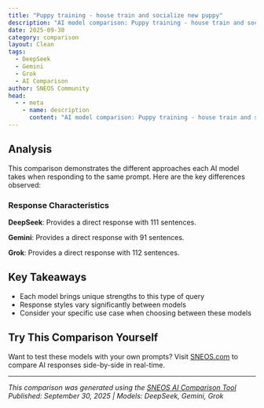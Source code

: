 ```yaml
---
title: "Puppy training - house train and socialize new puppy"
description: "AI model comparison: Puppy training - house train and socialize new puppy..."
date: 2025-09-30
category: comparison
layout: Clean
tags:
  - DeepSeek
  - Gemini
  - Grok
  - AI Comparison
author: SNEOS Community
head:
  - - meta
    - name: description
      content: "AI model comparison: Puppy training - house train and socialize new puppy..."
---
```


<ChatComparison
  title="Puppy training - house train and socialize new puppy"
  prompt="Puppy training - house train and socialize new puppy"
  :responses='{
    "DeepSeek": "Of course! Bringing home a new puppy is an exciting and joyful time. Proper training from the start sets the foundation for a well-behaved, happy, and confident dog. This guide will focus on the two most critical early areas: **House Training** and **Socialization**.\n\n---\n\n### Part 1: House Training (Potty Training)\n\nThe key to house training is **management, consistency, and positive reinforcement.** Puppies have small bladders and limited control, so accidents are normal. Your job is to make it easy for them to get it right.\n\n#### The Golden Rules:\n1.  **Supervision is Key:** When your puppy is loose in the house, keep your eyes on them. Use a leash tethered to you or a playpen to limit their access.\n2.  **A Schedule is Your Best Friend:** Puppies thrive on routine. Take them out:\n    *   First thing in the morning.\n    *   Immediately after waking up from a nap.\n    *   15-20 minutes after eating or drinking.\n    *   After a vigorous play session.\n    *   Right before bedtime.\n    *   **Generally, a puppy can \u0022hold it\u0022 for about one hour per month of age, plus one.** So, a 2-month-old puppy needs to go out every 2-3 hours.\n3.  **Choose a Potty Spot:** Always take them to the same spot outside. The smell will trigger them to go.\n\n#### The Step-by-Step Process:\n\n1.  **Go to Your Spot:** Take your puppy on a leash directly to their potty spot. Don\u0027t let them play or wander first.\n2.  **Use a Cue Word:** As they are in the act of eliminating, say a calm, consistent cue like \u0022Go Potty\u0022 or \u0022Do Your Business.\u0022 This will eventually allow you to prompt them on command.\n3.  **Praise and Reward!** The **moment** they finish, give them enthusiastic praise and a high-value treat. This is the most important step! They must connect the action with the reward.\n4.  **Clean Accidents Thoroughly:** If you catch them in the act, interrupt with a gentle \u0022Oops!\u0022 or a clap and immediately take them to their potty spot. Praise if they finish there.\n    *   **Never** punish, yell, or rub their nose in it. This only creates fear and secrecy.\n    *   Clean all accidents with an **enzymatic cleaner** (like Nature\u0027s Miracle) to completely eliminate the scent, which would otherwise attract them back to the same spot.\n\n#### Crate Training is a Huge Help:\n*   Dogs naturally avoid soiling their sleeping area. A properly sized crate (just big enough to stand up, turn around, and lie down) encourages them to \u0022hold it.\u0022\n*   The crate is not a prison; it\u0027s their safe den. Make it cozy with a blanket and toys, and feed them meals inside.\n\n---\n\n### Part 2: Socialization\n\nSocialization is about **positively exposing** your puppy to the wide variety of people, places, sounds, animals, and experiences they will encounter in their life. The prime socialization window is between **3 and 16 weeks of age.** Positive experiences during this time are crucial for preventing fear and aggression later.\n\n#### The Golden Rules:\n1.  **Quality Over Quantity:** It\u0027s not about meeting every single person or dog. It\u0027s about ensuring each new experience is **positive and not overwhelming.**\n2.  **Let the Puppy Choose:** Never force a puppy to interact with something they are scared of. Let them observe from a distance and approach in their own time.\n3.  **Pace Yourself:** A few short, positive outings are better than one long, scary one.\n\n#### What to Socialize Your Puppy With:\n\n**People:**\n*   Men, women, children (supervised closely!), people of different ethnicities, people wearing hats, sunglasses, uniforms, using canes or walkers.\n*   **How:** Have new people sit down and offer your puppy a treat. Let the puppy approach them.\n\n**Other Dogs and Animals:**\n*   **Puppy Kindergarten Classes are the BEST way to do this!** They provide a controlled, safe environment with vaccinated puppies.\n*   Arrange playdates with known, healthy, and gentle adult dogs or vaccinated puppies.\n*   Expose them to cats (from a safe distance) and other animals they might see.\n\n**Environments and Surfaces:**\n*   Take them to (but don\u0027t let them walk in public places until fully vaccinated):\n    *   Parks (carry them or use a stroller).\n    *   Outdoor patios of cafes.\n    *   Quiet parking lots.\n    *   Pet-friendly stores (like Home Depot).\n*   Let them walk on different surfaces: grass, concrete, gravel, carpet, tile, a wobbly board, a blanket.\n\n**Sounds and Sights:**\n*   Play soundtracks of common noises at a low volume while giving treats (vacuum cleaners, thunderstorms, fireworks, doorbells, children shouting).\n*   Expose them to: cars, bikes, skateboards, umbrellas opening, shopping carts.\n\n#### How to Do It Right: The \u0022Treat Party\u0022 Method\nWhenever your puppy encounters something new, make it rain delicious treats (tiny pieces of chicken, cheese, or hot dog).\n*   See a person in a hat? *Treat!*\n*   Hear a garbage truck? *Treat!*\n*   Walk on a grate? *Treat!*\n\nThis conditions them to think, \u0022New things make good stuff happen!\u0022\n\n---\n\n### Combining Both: A Sample Puppy Schedule (for an 8-10 week old)\n\n*   **7:00 AM:** Immediate trip outside to potty. Praise/Treat.\n*   **7:15 AM:** Breakfast, then water.\n*   **7:45 AM:** Trip outside to potty. Praise/Treat.\n*   **8:00 - 9:00 AM:** Supervised playtime and short (5-minute) training sessions (practice \u0022Sit,\u0022 \u0022Name,\u0022 \u0022Come\u0022).\n*   **9:00 AM:** Trip outside, then into the crate for a nap.\n*   **11:00 AM:** Trip outside, then a socialization outing (e.g., sit on the front porch and watch the world go by with treats).\n*   **12:00 PM:** Lunch, then water. Trip outside 20 mins later.\n*   **1:00 - 2:00 PM:** Playtime and training.\n*   **2:00 PM:** Trip outside, then nap in crate.\n*   **4:00 PM:** Trip outside, then another short socialization activity.\n*   **5:00 PM:** Dinner, then water. Trip outside 20 mins later.\n*   **6:00 - 8:00 PM:** Quiet, supervised play. Practice settling on a mat.\n*   **8:00 PM:** Last call for water (adjust based on your bedtime).\n*   **10:00 PM:** Final potty trip before bed, then into the crate for the night.\n\n**Final Pro Tips:**\n*   **Patience is everything.** There will be setbacks. Just stay consistent.\n*   **Enroll in a Puppy Class.** It\u0027s invaluable for socialization and learning how to communicate with your dog.\n*   **Hand-feed some meals.** This builds a powerful bond and makes you the source of all good things.\n*   **Enjoy it!** The puppy phase is fleeting. Take lots of pictures and cherish the moments of chaos and cuddles.\n\nYou are your puppy\u0027s whole world. By providing clear guidance, patience, and lots of love, you\u0027re setting them up for a lifetime of happiness by your side. Good luck",
    "Gemini": "Okay, let\u0027s get your new puppy on the right track with house training and socialization! This is a crucial period for their development, and with consistent effort, you can set them up for success.\n\n**I. House Training**\n\n*   **Understanding the Basics:**\n    *   **Consistency is Key:**  A consistent routine is the most important factor in house training.\n    *   **Positive Reinforcement:**  Reward successful potty breaks immediately and enthusiastically.  Avoid punishment for accidents.\n    *   **Supervision:**  Closely supervise your puppy at all times when they are not confined. This allows you to anticipate their needs and prevent accidents.\n    *   **Crate Training (Optional, but Highly Recommended):**  Dogs naturally avoid soiling their sleeping area. A crate can be a valuable tool for house training and provides a safe den for your puppy.\n    *   **Understand Puppy Bladders:**  Puppies have small bladders and can\u0027t hold it for long. A general rule of thumb is that a puppy can hold their bladder for approximately one hour per month of age (e.g., a 3-month-old puppy can hold it for about 3 hours). However, this varies between individual dogs, and all dogs need to go out at least every 6-8 hours.\n\n*   **Establishing a Routine:**\n    *   **Frequent Potty Breaks:** Take your puppy out frequently, especially:\n        *   First thing in the morning\n        *   Immediately after waking up from naps\n        *   After playing\n        *   After eating or drinking\n        *   Before bedtime\n        *   Every 2-3 hours, especially for young puppies.\n    *   **Designated Potty Spot:**  Choose a specific spot in your yard for your puppy to eliminate. Take them to that spot every time. The scent will help encourage them to go.\n    *   **\u0022Go Potty\u0022 Cue:**  Use a specific phrase like \u0022Go potty\u0022 or \u0022Do your business\u0022 when you take your puppy to their spot. This will eventually become a cue for them to eliminate on command.\n    *   **Wait Patiently:**  Give your puppy a few minutes to eliminate. If they don\u0027t go, take them back inside and try again in 15-20 minutes.\n\n*   **Dealing with Accidents:**\n    *   **Don\u0027t Punish:** Never scold or punish your puppy for accidents. This will only make them afraid of you and may make them sneaky about eliminating indoors.\n    *   **Interrupt and Redirect:** If you catch your puppy in the act of eliminating indoors, interrupt them with a firm \u0022Uh-oh!\u0022 or a clap, and immediately take them outside to their designated spot. If they finish outside, praise and reward them.\n    *   **Clean Thoroughly:**  Clean up accidents immediately with an enzymatic cleaner specifically designed for pet messes. This will eliminate the odor and prevent your puppy from being attracted to that spot again.  Regular cleaners won\u0027t remove the scent completely.\n\n*   **Crate Training (If Using):**\n    *   **Introduction:** Make the crate a positive experience.  Place treats, toys, and comfortable bedding inside.\n    *   **Gradual Acclimation:**  Start by feeding your puppy their meals in the crate with the door open.  Gradually increase the time they spend in the crate with the door closed.\n    *   **Never Use as Punishment:**  The crate should never be used as a punishment.\n    *   **Potty Breaks:**  Always take your puppy outside immediately after they come out of the crate.\n\n*   **Important Tips:**\n    *   **Water Intake:**  Don\u0027t restrict water unless specifically directed by a veterinarian.  Just be mindful of water intake before bedtime.\n    *   **Feeding Schedule:**  A consistent feeding schedule can help regulate your puppy\u0027s bowel movements.\n    *   **Monitor Stool:**  Keep an eye on your puppy\u0027s stool consistency. Diarrhea or constipation can indicate a health issue.\n    *   **Consult a Vet:** If you\u0027re having significant difficulties with house training, consult your veterinarian to rule out any underlying medical conditions.\n\n**II. Socialization**\n\n*   **The Critical Period:**  The socialization period for puppies is generally between 3 and 16 weeks of age. During this time, they are most receptive to new experiences.\n*   **Why Socialization is Important:**  Proper socialization helps prevent fear, aggression, and other behavioral problems later in life. It allows your puppy to become confident and well-adjusted in various environments.\n*   **Exposing Your Puppy to a Variety of Experiences:**\n    *   **People:**  Introduce your puppy to people of all ages, races, sizes, and genders.  Include people wearing hats, glasses, and beards.\n    *   **Sounds:**  Expose your puppy to a variety of sounds, such as traffic, children playing, vacuum cleaners, doorbells, and fireworks (start with low volume and gradually increase it).\n    *   **Sights:**  Take your puppy to different places, such as parks, stores (that allow dogs), and busy streets.\n    *   **Surfaces:**  Walk your puppy on different surfaces, such as grass, concrete, wood, carpet, and tile.\n    *   **Objects:**  Introduce your puppy to various objects, such as umbrellas, bicycles, strollers, and wheelchairs.\n    *   **Animals:**  Introduce your puppy to other dogs (vaccinated and friendly) and cats, as well as other animals they may encounter, such as birds, squirrels, and horses (from a safe distance).\n\n*   **Making Socialization Positive:**\n    *   **Positive Reinforcement:**  Always reward your puppy with treats, praise, and toys when they are calm and relaxed around new people, places, and things.\n    *   **Go at Your Puppy\u0027s Pace:**  Never force your puppy into a situation they are uncomfortable with.  Allow them to approach new things at their own pace.\n    *   **Short and Sweet:**  Keep socialization sessions short and positive.  End on a good note.\n    *   **Avoid Overwhelming:**  Don\u0027t overwhelm your puppy with too much stimulation at once.  Start with small exposures and gradually increase the intensity.\n    *   **Observe Body Language:**  Pay attention to your puppy\u0027s body language.  If they are showing signs of fear or anxiety (e.g., tail tucked, ears back, lip licking, yawning, whale eye), remove them from the situation.\n\n*   **Socialization Strategies:**\n    *   **Puppy Classes:**  Enroll your puppy in a puppy socialization class.  These classes provide a safe and structured environment for puppies to interact with each other.\n    *   **Controlled Playdates:**  Arrange playdates with other vaccinated and friendly dogs.\n    *   **Positive Exposure Walks:**  Take your puppy on walks in different environments, focusing on positive experiences.\n    *   **Car Rides:**  Get your puppy used to riding in the car.\n    *   **Grooming:**  Get your puppy used to being handled and groomed by practicing brushing, nail trimming, and ear cleaning.\n    *   **Handling Exercises:**  Practice handling your puppy\u0027s paws, ears, and mouth. This will make vet visits and grooming easier in the future.\n\n*   **Important Considerations:**\n    *   **Vaccination Status:**  Consult your veterinarian about when it\u0027s safe to start socializing your puppy, especially with other dogs, based on their vaccination schedule.  Weigh the risks and benefits.\n    *   **Health:** Make sure your puppy is healthy before exposing them to other animals.\n    *   **Supervision:** Always supervise your puppy when they are interacting with other animals or people.\n    *   **Safety:** Prioritize your puppy\u0027s safety above all else.\n\n**III. Additional Tips**\n\n*   **Basic Obedience Training:** Start basic obedience training early.  Teach your puppy commands such as \u0022sit,\u0022 \u0022stay,\u0022 \u0022come,\u0022 and \u0022leave it.\u0022 This will help you establish clear communication and control.\n*   **Consistency is Key:** Be consistent with your training and socialization efforts.  The more consistent you are, the faster your puppy will learn.\n*   **Patience is Essential:**  Puppyhood can be challenging. Be patient with your puppy and remember that they are still learning.\n*   **Seek Professional Help:** If you are struggling with house training, socialization, or any other behavioral issues, don\u0027t hesitate to consult a professional dog trainer or behaviorist.\n\n**Example Socialization Checklist (Modify to fit your lifestyle and location):**\n\n*   [ ]  Met 10 different people (men, women, children, different ethnicities)\n*   [ ]  Heard a vacuum cleaner\n*   [ ]  Heard a lawnmower\n*   [ ]  Ridden in a car\n*   [ ]  Walked on grass\n*   [ ]  Walked on pavement\n*   [ ]  Played with a toy\n*   [ ]  Met a friendly, vaccinated dog\n*   [ ]  Heard a baby crying\n*   [ ]  Walked past a busy street\n*   [ ]  Heard a doorbell\n*   [ ]  Experienced being brushed\n\nRemember to always tailor your approach to your puppy\u0027s individual personality and needs. Good luck!  Enjoy this special time with your new companion.\n",
    "Grok": "House training and socializing a new puppy are crucial steps in helping them become a well-adjusted, happy, and obedient companion. These processes take time, patience, and consistency, but with the right approach, your puppy will learn quickly. Below, I\u0027ll break down how to house train and socialize your new puppy in detail.\n\n---\n\n### **1. House Training a Puppy**\nHouse training (or potty training) teaches your puppy where and when to go to the bathroom. The goal is to prevent accidents indoors and establish a routine for outdoor bathroom breaks.\n\n#### **Key Principles for House Training**\n- **Consistency**: Stick to a regular schedule for feeding, bathroom breaks, and bedtime.\n- **Supervision**: Keep an eye on your puppy at all times to catch accidents before they happen.\n- **Positive Reinforcement**: Reward good behavior with treats, praise, or play.\n- **Patience**: Puppies have small bladders and limited control\u2014expect accidents and avoid punishment.\n\n#### **Steps to House Train Your Puppy**\n1. **Establish a Routine**\n   - Take your puppy outside to the same spot every time they need to go. Puppies usually need to go after waking up, eating, drinking, playing, and every 1-2 hours (depending on age).\n   - A general rule for bladder control is that a puppy can hold it for their age in months plus one hour (e.g., a 3-month-old puppy can hold it for about 4 hours). This applies during the day; overnight may be shorter.\n\n2. **Choose a Bathroom Spot**\n   - Pick a specific area outside for your puppy to eliminate. The consistent scent will help them understand this is their \u0022bathroom.\u0022\n   - Use a cue word like \u0022go potty\u0022 or \u0022hurry up\u0022 while they\u2019re eliminating to associate the command with the action.\n\n3. **Watch for Signs**\n   - Look for cues that your puppy needs to go, such as sniffing, circling, whining, or heading toward the door.\n   - If you see these signs, take them out immediately.\n\n4. **Reward Success**\n   - As soon as your puppy finishes going outside, praise them enthusiastically and give a small treat. Positive reinforcement helps them understand they did the right thing.\n   - Timing is key\u2014reward them immediately after they finish, not when they come back inside.\n\n5. **Handle Accidents Calmly**\n   - If your puppy has an accident indoors, don\u2019t shout or punish them. This can create fear and confuse them.\n   - Interrupt them mid-accident with a firm \u201CNo\u201D or clap, then quickly take them outside to finish. Clean the area thoroughly with an enzymatic cleaner to remove the scent and prevent repeat accidents.\n   \n6. **Use a Crate or Confinement Area**\n   - Puppies naturally avoid soiling their sleeping area, so crate training can be a helpful tool. Use a crate that\u2019s just big enough for them to stand, turn around, and lie down in.\n   - When you can\u2019t supervise, keep them in the crate or a gated-off area with puppy pads (if necessary). Gradually reduce reliance on pads as they learn to go outside.\n   - Never leave a puppy in a crate for too long\u2014follow the age guideline above for maximum time.\n\n7. **Adjust as They Grow**\n   - As your puppy gets older, they\u2019ll gain better bladder control and need fewer bathroom breaks. Continue reinforcing the routine until they consistently go outside.\n\n#### **House Training Timeline**\n- Most puppies can be house trained by 4-6 months, though some may take longer.\n- Small breeds or brachycephalic breeds (like Chihuahuas or Bulldogs) may take longer due to smaller bladders or stubborn personalities.\n\n---\n\n### **2. Socializing a Puppy**\nSocialization is the process of exposing your puppy to a variety of people, animals, environments, and experiences in a positive way. The goal is to build their confidence and prevent fear or aggression later in life. The critical socialization period for puppies is between 3 and 14 weeks, so start early if possible.\n\n#### **Key Principles for Socialization**\n- **Start Early but Safe**: Begin socialization as soon as you bring your puppy home, but avoid exposing them to unvaccinated dogs or risky areas until they\u2019ve had their initial vaccinations (consult your vet, usually around 8-12 weeks).\n- **Positive Experiences**: Ensure every new interaction is calm and rewarding to build positive associations.\n- **Gradual Exposure**: Introduce new things slowly to avoid overwhelming your puppy.\n- **Ongoing Process**: Socialization doesn\u2019t stop after puppyhood\u2014continue exposing them to new experiences throughout their life.\n\n#### **Steps to Socialize Your Puppy**\n1. **Introduce People**\n   - Let your puppy meet a variety of people (different ages, genders, appearances, etc.). Encourage friends and family to offer treats or gentle petting.\n   - Teach your puppy to stay calm during greetings by asking people to ignore them until they\u2019re sitting or relaxed.\n   - Expose them to people wearing hats, sunglasses, uniforms, or using wheelchairs/walkers to prevent fear of unfamiliar appearances.\n\n2. **Meet Other Dogs and Animals**\n   - Arrange playdates with friendly, vaccinated dogs. Puppy classes are a great way to do this safely under supervision.\n   - Start with calm, well-mannered dogs to avoid overwhelming your puppy. Watch for body language\u2014ensure both dogs are comfortable and not overly dominant or fearful.\n   - If you have other pets (cats, etc.), introduce them slowly in a controlled setting, using gates or leashes at first.\n\n3. **Expose to Different Environments**\n   - Take your puppy to new places like parks, pet-friendly stores, or outdoor cafes (once vaccinated). Start with quieter areas and build up to busier ones.\n   - Let them experience different surfaces (grass, pavement, gravel) and sounds (cars, sirens, vacuums). Pair these with treats or praise to create positive associations.\n\n4. **Teach Handling and Grooming**\n   - Get your puppy used to being touched everywhere (paws, ears, mouth, tail) to prepare them for vet visits and grooming.\n   - Practice brushing, nail trimming, and bath time early on, rewarding them for staying calm.\n\n5. **Attend Puppy Classes**\n   - Enroll in a reputable puppy training or socialization class (often offered by pet stores, trainers, or veterinary clinics). These provide structured opportunities to meet other dogs and learn basic obedience in a distracting environment.\n   - Look for classes that focus on positive reinforcement and are led by certified trainers.\n\n6. **Avoid Overwhelm**\n   - Watch for signs of stress (tucked tail, cowering, excessive yawning, or whining). If your puppy seems scared, remove them from the situation and try again later at a slower pace.\n   - Keep socialization sessions short and fun\u2014end on a positive note.\n\n#### **Socialization Tips by Age**\n- **3-8 Weeks**: If your puppy is still with their litter, they learn bite inhibition and dog-to-dog communication from siblings and mom. If you have them during this time, focus on gentle handling and quiet environments.\n- **8-12 Weeks**: Prime socialization window\u2014introduce them to as many safe, positive experiences as possible. Focus on people, sounds, and basic handling while waiting for full vaccinations.\n- **12-16 Weeks**: Continue socialization with more dogs and environments. Start puppy classes if vaccinations are complete. Fear periods may begin\u2014avoid forcing them into scary situations.\n- **4-6 Months**: Reinforce earlier socialization and address any specific fears. Adolescence may bring stubbornness or shyness, so stay consistent.\n\n---\n\n### **General Tips for Success**\n- **Combine Training and Socialization**: Use house training outings as a chance to expose your puppy to the world. Bring treats on walks to reward both potty success and calm behavior around distractions.\n- **Be Patient**: Every puppy learns at their own pace. Avoid frustration and celebrate small victories.\n- **Seek Professional Help if Needed**: If house training isn\u2019t progressing after a few months or your puppy shows extreme fear/aggression during socialization, consult a certified dog trainer or behaviorist. For house training delays, rule out medical issues (like UTIs) with your vet.\n- **Health First**: Ensure your puppy is on a proper vaccination and deworming schedule before exposing them to public areas. Carry them or limit ground contact in high-risk areas until fully vaccinated (usually around 16 weeks).\n\n---\n\n### **Sample Daily Schedule for a Young Puppy (8-12 Weeks)**\n- **6:00 AM**: Wake up, immediate potty break (outside), short play or cuddle time.\n- **6:30 AM**: Breakfast, potty break after eating.\n- **7:00-9:00 AM**: Supervised play or training (sit, stay), potty break every hour.\n- **9:00-11:00 AM**: Nap in crate or gated area.\n- **11:00 AM**: Potty break, short walk or socialization outing (if safe).\n- **12:00 PM**: Lunch, potty break.\n- **1:00-3:00 PM**: Nap or quiet time.\n- **3:00-5:00 PM**: Playtime, training, potty breaks as needed.\n- **6:00 PM**: Dinner, potty break.\n- **7:00-9:00 PM**: Calm play or chewing on toys, last socialization activity of the day.\n- **9:30 PM**: Final potty break, bedtime in crate or designated sleep area.\n\n---\n\nBy following these steps and staying consistent, your puppy will develop good house manners and social skills. Remember that training is an ongoing journey\u2014keep reinforcing positive behaviors even as they grow into adulthood. If you have specific concerns or your puppy is of a particular breed with unique needs, let me know, and I can tailor further advice!"
  }'
  published-date="22:46"
/>

## Analysis

This comparison demonstrates the different approaches each AI model takes when responding to the same prompt. Here are the key differences observed:

### Response Characteristics

**DeepSeek**: Provides a direct response with 111 sentences. 

**Gemini**: Provides a direct response with 91 sentences. 

**Grok**: Provides a direct response with 112 sentences. 

## Key Takeaways

- Each model brings unique strengths to this type of query
- Response styles vary significantly between models
- Consider your specific use case when choosing between these models

## Try This Comparison Yourself

Want to test these models with your own prompts? Visit [SNEOS.com](https://sneos.com) to compare AI responses side-by-side in real-time.

---

*This comparison was generated using the [SNEOS AI Comparison Tool](https://sneos.com)*
*Published: September 30, 2025 | Models: DeepSeek, Gemini, Grok*
